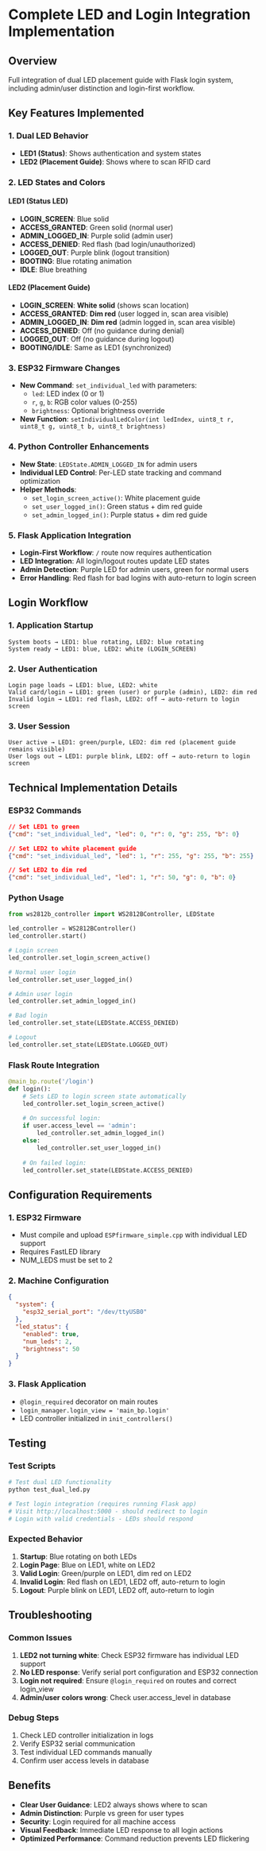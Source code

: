# Complete LED and Login Integration Implementation

## Overview
Full integration of dual LED placement guide with Flask login system, including admin/user distinction and login-first workflow.

## Key Features Implemented

### 1. Dual LED Behavior
- **LED1 (Status)**: Shows authentication and system states
- **LED2 (Placement Guide)**: Shows where to scan RFID card

### 2. LED States and Colors

#### LED1 (Status LED)
- **LOGIN_SCREEN**: Blue solid
- **ACCESS_GRANTED**: Green solid (normal user)
- **ADMIN_LOGGED_IN**: Purple solid (admin user)
- **ACCESS_DENIED**: Red flash (bad login/unauthorized)
- **LOGGED_OUT**: Purple blink (logout transition)
- **BOOTING**: Blue rotating animation
- **IDLE**: Blue breathing

#### LED2 (Placement Guide)
- **LOGIN_SCREEN**: **White solid** (shows scan location)
- **ACCESS_GRANTED**: **Dim red** (user logged in, scan area visible)
- **ADMIN_LOGGED_IN**: **Dim red** (admin logged in, scan area visible)
- **ACCESS_DENIED**: Off (no guidance during denial)
- **LOGGED_OUT**: Off (no guidance during logout)
- **BOOTING/IDLE**: Same as LED1 (synchronized)

### 3. ESP32 Firmware Changes
- **New Command**: `set_individual_led` with parameters:
  - `led`: LED index (0 or 1)
  - `r`, `g`, `b`: RGB color values (0-255)
  - `brightness`: Optional brightness override
- **New Function**: `setIndividualLedColor(int ledIndex, uint8_t r, uint8_t g, uint8_t b, uint8_t brightness)`

### 4. Python Controller Enhancements
- **New State**: `LEDState.ADMIN_LOGGED_IN` for admin users
- **Individual LED Control**: Per-LED state tracking and command optimization
- **Helper Methods**:
  - `set_login_screen_active()`: White placement guide
  - `set_user_logged_in()`: Green status + dim red guide
  - `set_admin_logged_in()`: Purple status + dim red guide

### 5. Flask Application Integration
- **Login-First Workflow**: `/` route now requires authentication
- **LED Integration**: All login/logout routes update LED states
- **Admin Detection**: Purple LED for admin users, green for normal users
- **Error Handling**: Red flash for bad logins with auto-return to login screen

## Login Workflow

### 1. Application Startup
```
System boots → LED1: blue rotating, LED2: blue rotating
System ready → LED1: blue, LED2: white (LOGIN_SCREEN)
```

### 2. User Authentication
```
Login page loads → LED1: blue, LED2: white
Valid card/login → LED1: green (user) or purple (admin), LED2: dim red
Invalid login → LED1: red flash, LED2: off → auto-return to login screen
```

### 3. User Session
```
User active → LED1: green/purple, LED2: dim red (placement guide remains visible)
User logs out → LED1: purple blink, LED2: off → auto-return to login screen
```

## Technical Implementation Details

### ESP32 Commands
```json
// Set LED1 to green
{"cmd": "set_individual_led", "led": 0, "r": 0, "g": 255, "b": 0}

// Set LED2 to white placement guide
{"cmd": "set_individual_led", "led": 1, "r": 255, "g": 255, "b": 255}

// Set LED2 to dim red
{"cmd": "set_individual_led", "led": 1, "r": 50, "g": 0, "b": 0}
```

### Python Usage
```python
from ws2812b_controller import WS2812BController, LEDState

led_controller = WS2812BController()
led_controller.start()

# Login screen
led_controller.set_login_screen_active()

# Normal user login
led_controller.set_user_logged_in()

# Admin user login
led_controller.set_admin_logged_in()

# Bad login
led_controller.set_state(LEDState.ACCESS_DENIED)

# Logout
led_controller.set_state(LEDState.LOGGED_OUT)
```

### Flask Route Integration
```python
@main_bp.route('/login')
def login():
    # Sets LED to login screen state automatically
    led_controller.set_login_screen_active()
    
    # On successful login:
    if user.access_level == 'admin':
        led_controller.set_admin_logged_in()
    else:
        led_controller.set_user_logged_in()
    
    # On failed login:
    led_controller.set_state(LEDState.ACCESS_DENIED)
```

## Configuration Requirements

### 1. ESP32 Firmware
- Must compile and upload `ESPfirmware_simple.cpp` with individual LED support
- Requires FastLED library
- NUM_LEDS must be set to 2

### 2. Machine Configuration
```json
{
  "system": {
    "esp32_serial_port": "/dev/ttyUSB0"
  },
  "led_status": {
    "enabled": true,
    "num_leds": 2,
    "brightness": 50
  }
}
```

### 3. Flask Application
- `@login_required` decorator on main routes
- `login_manager.login_view = 'main_bp.login'`
- LED controller initialized in `init_controllers()`

## Testing

### Test Scripts
```bash
# Test dual LED functionality
python test_dual_led.py

# Test login integration (requires running Flask app)
# Visit http://localhost:5000 - should redirect to login
# Login with valid credentials - LEDs should respond
```

### Expected Behavior
1. **Startup**: Blue rotating on both LEDs
2. **Login Page**: Blue on LED1, white on LED2
3. **Valid Login**: Green/purple on LED1, dim red on LED2
4. **Invalid Login**: Red flash on LED1, LED2 off, auto-return to login
5. **Logout**: Purple blink on LED1, LED2 off, auto-return to login

## Troubleshooting

### Common Issues
1. **LED2 not turning white**: Check ESP32 firmware has individual LED support
2. **No LED response**: Verify serial port configuration and ESP32 connection
3. **Login not required**: Ensure `@login_required` on routes and correct login_view
4. **Admin/user colors wrong**: Check user.access_level in database

### Debug Steps
1. Check LED controller initialization in logs
2. Verify ESP32 serial communication
3. Test individual LED commands manually
4. Confirm user access levels in database

## Benefits
- **Clear User Guidance**: LED2 always shows where to scan
- **Admin Distinction**: Purple vs green for user types
- **Security**: Login required for all machine access
- **Visual Feedback**: Immediate LED response to all login actions
- **Optimized Performance**: Command reduction prevents LED flickering
